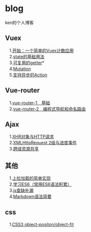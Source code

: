 # blog
ken的个人博客
## Vuex
　1.[开始：一个简单的Vuex计数应用](https://github.com/lazyken/blog/issues/4)              
　2.[state的基础用法](https://github.com/lazyken/blog/issues/5)    
　3.[可复用的getter](https://github.com/lazyken/blog/issues/7)*     
　4.[Mutation](https://github.com/lazyken/blog/issues/8)     
　5.[支持异步的Action](https://github.com/lazyken/blog/issues/11)
## Vue-router
　1.[vue-router-1　基础](https://github.com/lazyken/blog/issues/2)    
　2.[vue-router-2　编程式导航和命名路由](https://github.com/lazyken/blog/issues/3)     
## Ajax
　1.[XHR对象与HTTP请求](https://github.com/lazyken/blog/issues/12)    
　2.[XMLHttpRequest 2级与进度事件](https://github.com/lazyken/blog/issues/13)    
　3.[跨域资源共享](https://github.com/lazyken/blog/issues/14)
## 其他
　1.[上拉加载的简单实现](https://github.com/lazyken/blog/issues/16)    
　2.[学习ES6（常用ES6语法积累）](https://github.com/lazyken/blog/issues/9)    
　3.[js查缺补漏](https://github.com/lazyken/blog/issues/10)    
　4.[Markdown语法简要](https://github.com/lazyken/blog/issues/1)    
## css
　1.[CSS3 object-positon/object-fit](https://github.com/lazyken/blog/issues/15)
